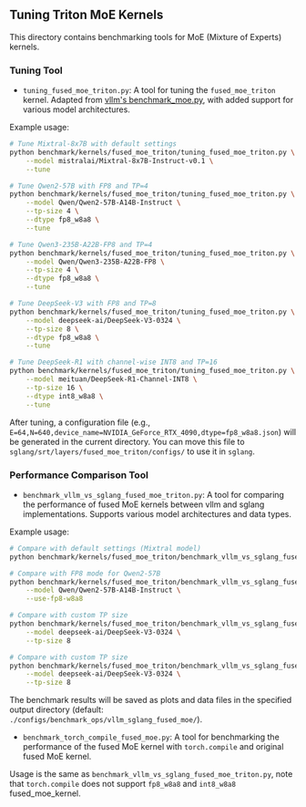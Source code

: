 ## Tuning Triton MoE Kernels

This directory contains benchmarking tools for MoE (Mixture of Experts) kernels.

### Tuning Tool

- `tuning_fused_moe_triton.py`: A tool for tuning the `fused_moe_triton` kernel. Adapted from [vllm's benchmark_moe.py](https://github.com/vllm-project/vllm/blob/main/benchmarks/kernels/benchmark_moe.py), with added support for various model architectures.

Example usage:
```bash
# Tune Mixtral-8x7B with default settings
python benchmark/kernels/fused_moe_triton/tuning_fused_moe_triton.py \
    --model mistralai/Mixtral-8x7B-Instruct-v0.1 \
    --tune

# Tune Qwen2-57B with FP8 and TP=4
python benchmark/kernels/fused_moe_triton/tuning_fused_moe_triton.py \
    --model Qwen/Qwen2-57B-A14B-Instruct \
    --tp-size 4 \
    --dtype fp8_w8a8 \
    --tune

# Tune Qwen3-235B-A22B-FP8 and TP=4
python benchmark/kernels/fused_moe_triton/tuning_fused_moe_triton.py \
    --model Qwen/Qwen3-235B-A22B-FP8 \
    --tp-size 4 \
    --dtype fp8_w8a8 \
    --tune

# Tune DeepSeek-V3 with FP8 and TP=8
python benchmark/kernels/fused_moe_triton/tuning_fused_moe_triton.py \
    --model deepseek-ai/DeepSeek-V3-0324 \
    --tp-size 8 \
    --dtype fp8_w8a8 \
    --tune

# Tune DeepSeek-R1 with channel-wise INT8 and TP=16
python benchmark/kernels/fused_moe_triton/tuning_fused_moe_triton.py \
    --model meituan/DeepSeek-R1-Channel-INT8 \
    --tp-size 16 \
    --dtype int8_w8a8 \
    --tune
```

After tuning, a configuration file (e.g., `E=64,N=640,device_name=NVIDIA_GeForce_RTX_4090,dtype=fp8_w8a8.json`) will be generated in the current directory. You can move this file to `sglang/srt/layers/fused_moe_triton/configs/` to use it in `sglang`.

### Performance Comparison Tool

- `benchmark_vllm_vs_sglang_fused_moe_triton.py`: A tool for comparing the performance of fused MoE kernels between vllm and sglang implementations. Supports various model architectures and data types.

Example usage:
```bash
# Compare with default settings (Mixtral model)
python benchmark/kernels/fused_moe_triton/benchmark_vllm_vs_sglang_fused_moe_triton.py

# Compare with FP8 mode for Qwen2-57B
python benchmark/kernels/fused_moe_triton/benchmark_vllm_vs_sglang_fused_moe_triton.py \
    --model Qwen/Qwen2-57B-A14B-Instruct \
    --use-fp8-w8a8

# Compare with custom TP size
python benchmark/kernels/fused_moe_triton/benchmark_vllm_vs_sglang_fused_moe_triton.py \
    --model deepseek-ai/DeepSeek-V3-0324 \
    --tp-size 8

# Compare with custom TP size
python benchmark/kernels/fused_moe_triton/benchmark_vllm_vs_sglang_fused_moe_triton.py \
    --model deepseek-ai/DeepSeek-V3-0324 \
    --tp-size 8
```

The benchmark results will be saved as plots and data files in the specified output directory (default: `./configs/benchmark_ops/vllm_sglang_fused_moe/`).

- `benchmark_torch_compile_fused_moe.py`: A tool for benchmarking the performance of the fused MoE kernel with `torch.compile` and original fused MoE kernel.

Usage is the same as `benchmark_vllm_vs_sglang_fused_moe_triton.py`, note that `torch.compile` does not support `fp8_w8a8` and `int8_w8a8` fused_moe_kernel.
